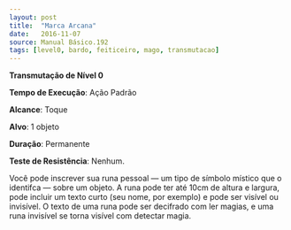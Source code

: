 ```yaml
---
layout: post
title:  "Marca Arcana"
date:   2016-11-07
source: Manual Básico.192
tags: [level0, bardo, feiticeiro, mago, transmutacao]
---
```


**Transmutação de Nível 0**

**Tempo de Execução**: Ação Padrão

**Alcance**: Toque

**Alvo**: 1 objeto

**Duração**: Permanente

**Teste de Resistência**: Nenhum.

Você pode inscrever sua runa pessoal
— um tipo de símbolo místico que o identifca — sobre um objeto. A runa pode ter
até 10cm de altura e largura, pode incluir
um texto curto (seu nome, por exemplo)
e pode ser visível ou invisível. O texto de
uma runa pode ser decifrado com ler magias, e uma runa invisível se torna visível
com detectar magia.